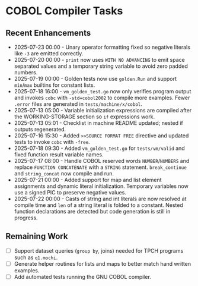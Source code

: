 # COBOL Compiler Tasks

## Recent Enhancements
- 2025-07-23 00:00 - Unary operator formatting fixed so negative
  literals like `-3` are emitted correctly.
- 2025-07-20 00:00 - `print` now uses `WITH NO ADVANCING` to emit space
  separated values and a temporary string variable to avoid zero padded
  numbers.
- 2025-07-19 00:00 - Golden tests now use `golden.Run` and support `min`/`max` builtins for constant lists.
- 2025-07-18 16:00 - `vm_golden_test.go` now only verifies program output and
  invokes `cobc` with `-std=cobol2002` to compile more examples. Fewer `.error`
  files are generated in `tests/machine/x/cobol`.
- 2025-07-13 05:00 - Variable initialization expressions are compiled after the WORKING-STORAGE section so `if` expressions work.
- 2025-07-13 05:01 - Checklist in machine README updated; nested if outputs regenerated.
- 2025-07-16 15:30 - Added `>>SOURCE FORMAT FREE` directive and updated tests to
  invoke `cobc` with `-free`.
- 2025-07-18 09:30 - Added `vm_golden_test.go` for `tests/vm/valid` and fixed
  function result variable names.
- 2025-07-17 08:00 - Handle COBOL reserved words `NUMBER`/`NUMBERS` and replace
  `FUNCTION CONCATENATE` with a `STRING` statement. `break_continue` and
  `string_concat` now compile and run.
- 2025-07-21 00:00 - Added support for map and list element assignments and
  dynamic literal initialization. Temporary variables now use a signed PIC to
  preserve negative values.
- 2025-07-22 00:00 - Casts of string and int literals are now resolved at
  compile time and `len` of a string literal is folded to a constant. Nested
  function declarations are detected but code generation is still in progress.

## Remaining Work
- [ ] Support dataset queries (`group by`, joins) needed for TPCH programs such as `q1.mochi`.
- [ ] Generate helper routines for lists and maps to better match hand written examples.
- [ ] Add automated tests running the GNU COBOL compiler.

